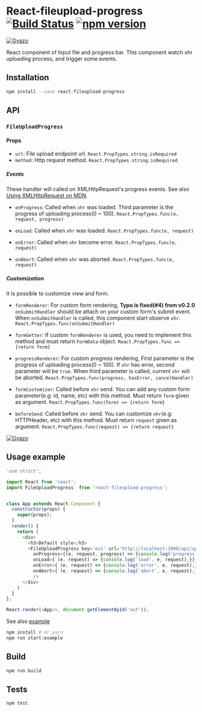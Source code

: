 # React-fileupload-progress [![Build Status](https://travis-ci.org/georgeOsdDev/react-fileupload-progress.svg?branch=develop)](https://travis-ci.org/georgeOsdDev/react-fileupload-progress) [![npm version](https://badge.fury.io/js/react-fileupload-progress.svg)](http://badge.fury.io/js/react-fileupload-progress)

[![Gyazo](https://i.gyazo.com/581f05bc048cd38ea8e5a2f535b17bed.gif)](https://gyazo.com/581f05bc048cd38ea8e5a2f535b17bed)

React component of Input file and progress bar.
This component watch xhr uploading process, and trigger some events.

## Installation

```bash
npm install --save react-fileupload-progress
```

## API

### `FileUploadProgress`

#### Props

* `url`: File upload endpoint url.
  `React.PropTypes.string.isRequired`
* `method`: Http request method.
  `React.PropTypes.string.isRequired`

##### Events

  These handler will called on XMLHttpRequest's progress events.
  See also [Using XMLHttpRequest on MDN](https://developer.mozilla.org/en/docs/Web/API/XMLHttpRequest/Using_XMLHttpRequest).

* `onProgress`: Called when `xhr` was loaded. Third parameter is the progress of uploading process(0 ~ 100).
  `React.PropTypes.func(e, request, progress)`

* `onLoad`: Called when `xhr` was loaded.
  `React.PropTypes.func(e, request)`

* `onError`: Called when `xhr` become error.
  `React.PropTypes.func(e, request)`

* `onAbort`: Called when `xhr` was aborted.
  `React.PropTypes.func(e, request)`

##### Customization

  It is possible to customize view and form.

* `formRenderer`: For custom form rendering, **Typo is fixed(#4) from v0.2.0**
  `onSubmitHandler` should be attach on your custom form's submit event. When `onSubmitHandler` is called, this component start observe `xhr`.
  `React.PropTypes.func(onSubmitHandler)`

* `formGetter`: If custom `formRenderer` is used, you need to implement this method and must return `FormData` object.
  `React.PropTypes.func => {return form}`

* `progressRenderer`: For custom progress rendering,
  First parameter is the progress of uploading process(0 ~ 100).
  If `xhr` has error, second parameter will be `true`.
  When third parameter is called, current `xhr` will be aborted.
  `React.PropTypes.func(progress, hasError, cancelHandler)`

* `formCustomizer`: Called before `xhr` send. You can add any custom form parameter(e.g: id, name, etc) with this method. Must return `form` given as argument.
  `React.PropTypes.func(form) => {return form}`

* `beforeSend`: Called before `xhr` send. You can customize `xhr`(e.g: HTTPHeader, etc) with this method. Must return `request` given as argument.
  `React.PropTypes.func(request) => {return request}`

[![Gyazo](https://i.gyazo.com/f6428f29681c9aab16fc62771bb1980d.gif)](https://gyazo.com/f6428f29681c9aab16fc62771bb1980d)


## Usage example

```javascript
'use strict';

import React from 'react';
import FileUploadProgress  from 'react-fileupload-progress';


class App extends React.Component {
  constructor(props) {
    super(props);
  }
  render() {
    return (
      <div>
        <h3>Default style</h3>
        <FileUploadProgress key='ex1' url='http://localhost:3000/api/upload'
          onProgress={(e, request, progress) => {console.log('progress', e, request, progress);}}
          onLoad={ (e, request) => {console.log('load', e, request);}}
          onError={ (e, request) => {console.log('error', e, request);}}
          onAbort={ (e, request) => {console.log('abort', e, request);}}
          />
      </div>
    )
  }
};

React.render(<App/>, document.getElementById('out'));
```

See also [example](https://github.com/georgeOsdDev/react-fileupload-progress/tree/develop/example)

```bash
npm install # or yarn
npm run start:example
```

## Build

```bash
npm run build
```

## Tests

```bash
npm test
```
